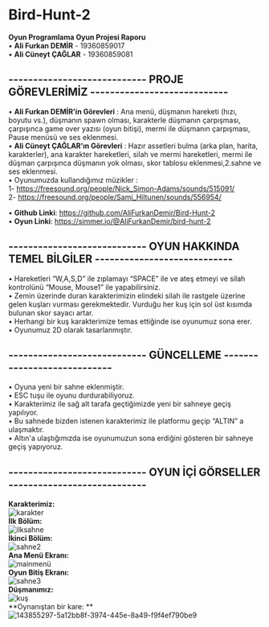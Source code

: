 # Bird-Hunt-2
**Oyun Programlama Oyun Projesi Raporu** <br/>
•  **Ali Furkan DEMİR** - 19360859017 <br/>
•  **Ali Cüneyt ÇAĞLAR** - 19360859081 <br/>

## ---------------------------- PROJE GÖREVLERİMİZ ---------------------------- <br/>
•	**Ali Furkan DEMİR'in Görevleri** : Ana menü, düşmanın hareketi (hızı, boyutu vs.), düşmanın spawn olması, karakterle düşmanın çarpışması, çarpışınca game over yazısı (oyun bitişi), mermi ile düşmanın çarpışması, Pause menüsü ve ses eklenmesi. <br/>
• **Ali Cüneyt ÇAĞLAR’ın Görevleri** : Hazır assetleri bulma (arka plan, harita, karakterler), ana karakter hareketleri, silah ve mermi hareketleri, mermi ile düşman çarpışınca düşmanın yok olması, skor tablosu eklenmesi,2.sahne ve ses eklenmesi. <br/>
• Oyunumuzda kullandığımız müzikler : <br/>
1- https://freesound.org/people/Nick_Simon-Adams/sounds/515091/ <br/>
2- https://freesound.org/people/Sami_Hiltunen/sounds/556954/ <br/>

•  **Github Linki**: https://github.com/AliFurkanDemir/Bird-Hunt-2 <br/>
•  **Oyun Linki**: https://simmer.io/@AliFurkanDemir/bird-hunt-2 <br/>

## ---------------------------- OYUN HAKKINDA TEMEL BİLGİLER ---------------------------- <br/>
• Hareketleri “W,A,S,D” ile zıplamayı “SPACE” ile ve ateş etmeyi ve silah kontrolünü “Mouse, Mouse1” ile yapabilirsiniz. <br/>
• Zemin üzerinde duran karakterimizin elindeki silah ile rastgele üzerine gelen kuşları vurması gerekmektedir. Vurduğu her kuş için sol üst kısımda bulunan skor sayacı artar. <br/>
• Herhangi bir kuş karakterimize temas ettiğinde ise oyunumuz sona erer. <br/>
• Oyunumuz 2D olarak tasarlanmıştır. <br/>

## ---------------------------- GÜNCELLEME ---------------------------- <br/>
•  Oyuna yeni bir sahne eklenmiştir. <br/>
•  ESC tuşu ile oyunu durdurabiliyoruz. <br/>
•  Karakterimiz ile sağ alt tarafa geçtiğimizde yeni bir sahneye geçiş yapılıyor. <br/>
•  Bu sahnede bizden istenen karakterimiz ile platformu geçip “ALTIN” a ulaşmaktır. <br/>
•  Altın'a ulaştığımızda ise oyunumuzun sona erdiğini gösteren bir sahneye geçiş yapıyoruz. <br/>

## ---------------------------- OYUN İÇİ GÖRSELLER ---------------------------- <br/>
**Karakterimiz:** <br/>
![karakter](https://user-images.githubusercontent.com/56188476/150697533-ea917bd5-d382-46a0-8314-1479c5fcda0c.PNG) <br/>
**İlk Bölüm:** <br/>
![ilksahne](https://user-images.githubusercontent.com/56188476/150697540-1dd924c9-2256-40b2-a9f7-83a801a5fe8b.PNG) <br/>
**İkinci Bölüm:** <br/>
![sahne2](https://user-images.githubusercontent.com/56188476/150697545-249b18d9-4acd-4607-87fb-74d849849975.PNG) <br/>
**Ana Menü Ekranı:** <br/>
![mainmenü](https://user-images.githubusercontent.com/56188476/150697547-c03b27d8-e3d0-4150-9b3c-e338c08d2e66.PNG) <br/>
**Oyun Bitiş Ekranı:** <br/>
![sahne3](https://user-images.githubusercontent.com/56188476/150697551-f27d54b0-a940-4a41-9916-7e609a611f8d.PNG) <br/>
**Düşmanımız:** <br/>
![kuş](https://user-images.githubusercontent.com/56188476/150697565-e2ec90d0-fc21-40d6-80d6-ee62aaed5b9c.PNG) <br/>
**Oynanıştan bir kare: ** <br/>
![143855297-5a12bb8f-3974-445e-8a49-f9f4ef790be9](https://user-images.githubusercontent.com/56188476/150697777-100a0105-fa00-4004-a3bf-47f9276bf896.png) <br/>


